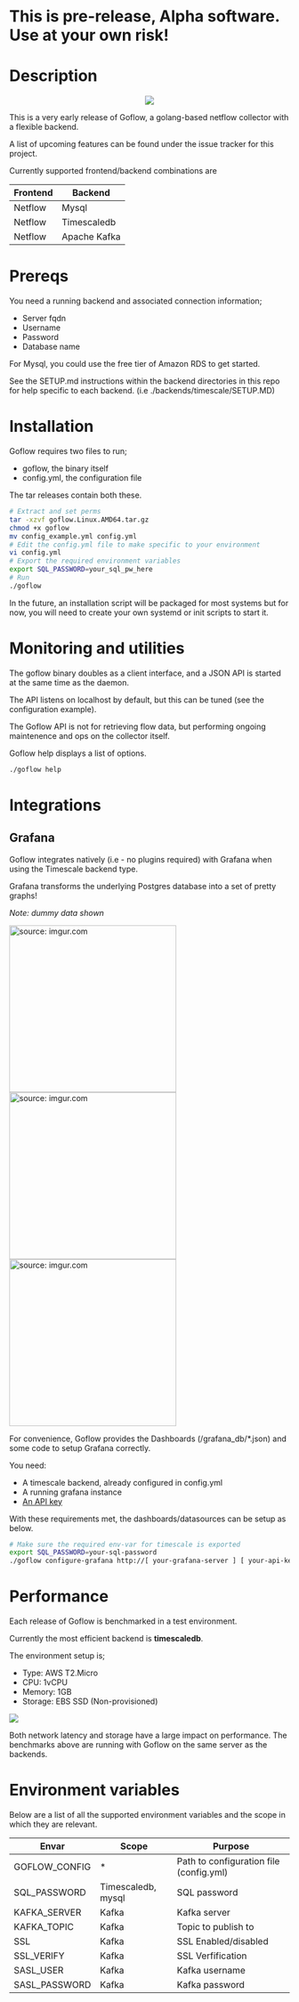 # **This is pre-release, Alpha software. Use at your own risk!**
# Description
<p align="center">
    <img src="https://i.imgur.com/HdIxEOB.png">
</p>
This is a very early release of Goflow, a golang-based netflow collector with a flexible backend.

A list of upcoming features can be found under the issue tracker for this project.

Currently supported frontend/backend combinations are 

Frontend | Backend
------ | ------ |
Netflow | Mysql 
Netflow | Timescaledb
Netflow | Apache Kafka


# Prereqs

You need a running backend and associated connection information;

- Server fqdn 
- Username
- Password
- Database name

For Mysql, you could use the free tier of Amazon RDS to get started.

See the SETUP.md instructions within the backend directories in this repo for help
specific to each backend. (i.e ./backends/timescale/SETUP.MD)

# Installation
Goflow requires two files to run;
 - goflow, the binary itself
 - config.yml, the configuration file

The tar releases contain both these.

```bash
# Extract and set perms
tar -xzvf goflow.Linux.AMD64.tar.gz
chmod +x goflow
mv config_example.yml config.yml
# Edit the config.yml file to make specific to your environment
vi config.yml
# Export the required environment variables
export SQL_PASSWORD=your_sql_pw_here
# Run
./goflow
```

In the future, an installation script will be packaged for most systems but for now, you will need to create your own systemd or init scripts to start it.

# Monitoring and utilities
The goflow binary doubles as a client interface, and a JSON API is started at the same time as the daemon.

The API listens on localhost by default, but this can be tuned (see the configuration example).

The Goflow API is not for retrieving flow data, but performing ongoing maintenence and ops on the collector itself.

Goflow help displays a list of options.
```bash
./goflow help
```

# Integrations
## Grafana

Goflow integrates natively (i.e - no plugins required) with Grafana when using the Timescale backend type.
 
Grafana transforms the underlying Postgres database into a set of  pretty graphs!

_Note: dummy data shown_

<a href="https://imgur.com/2VTol8w"><img width="300px" src="https://i.imgur.com/2VTol8w.png" title="source: imgur.com" /></a>
<a href="https://imgur.com/DdIhG6k"><img width="300px" src="https://i.imgur.com/DdIhG6k.png" title="source: imgur.com" /></a>
<a href="https://imgur.com/WWpPKch"><img width="300px" src="https://i.imgur.com/WWpPKch.png" title="source: imgur.com" /></a>

For convenience, Goflow provides the Dashboards (/grafana_db/*.json) and some code to setup Grafana correctly.

You need:
* A timescale backend, already configured in config.yml
* A running grafana instance
* <a href="http://docs.grafana.org/http_api/auth/">An API key</a> 

With these requirements met, the dashboards/datasources can be setup as below.
```bash
# Make sure the required env-var for timescale is exported
export SQL_PASSWORD=your-sql-password
./goflow configure-grafana http://[ your-grafana-server ] [ your-api-key ] [ dashboard-directory ]
```

# Performance
Each release of Goflow is benchmarked in a test environment. 

Currently the most efficient backend is **timescaledb**.

The environment setup is;
* Type: AWS T2.Micro
* CPU: 1vCPU
* Memory: 1GB
* Storage: EBS SSD (Non-provisioned)


<img src="https://docs.google.com/spreadsheets/d/e/2PACX-1vRzmIcecD3Q-bhAaPSu46EDgxb680ejwWB06Gr9OmabVUFR-GtkVm3PCvUoI6o4Fw0YBW1KTQQjarwn/pubchart?oid=341468645&format=image">

Both network latency and storage have a large impact on performance. The benchmarks above are running with Goflow on the same server as the backends.

# Environment variables
Below are a list of all the supported environment variables and the scope in which they are relevant.

Envar | Scope | Purpose
------ | ------ | -------
GOFLOW_CONFIG | * | Path to configuration file (config.yml)
SQL_PASSWORD | Timescaledb, mysql | SQL password
KAFKA_SERVER | Kafka | Kafka server 
KAFKA_TOPIC | Kafka | Topic to publish to
SSL | Kafka | SSL Enabled/disabled
SSL_VERIFY | Kafka | SSL Verfification 
SASL_USER | Kafka  | Kafka username
SASL_PASSWORD | Kafka | Kafka password
